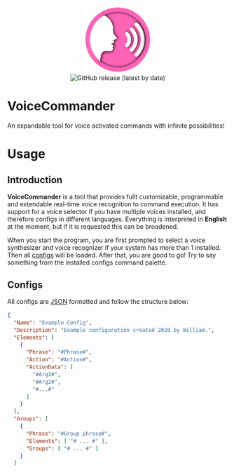 <div align=center>
 <img alt="VoiceCommander" src="logo.png" width="30%">
 <br>
 <img alt="GitHub release (latest by date)" src="https://img.shields.io/github/v/release/WilliamRagstad/VoiceCommander">
</div>

# VoiceCommander
An expandable tool for voice activated commands with infinite possibilities!

# Usage

## Introduction

**VoiceCommander** is a tool that provides fullt customizable, programmable and extendable real-time voice recognition to command execution. It has support for a voice selector if you have multiple voices installed, and therefore configs in  different languages. Everything is interpreted in **English** at the moment, but if it is requested this can be broadened.

When you start the program, you are first prompted to select a voice synthesizer and voice recognizer if your system has more than 1 installed. Then all [configs](#Configs) will be loaded. After that, you are good to go! Try to say something from the installed configs command palette.

## Configs

All configs are [JSON](https://en.wikipedia.org/wiki/JSON) formatted and follow the structure below:

```json
{
  "Name": "Example Config",
  "Description": "Example configuration created 2020 by William.",
  "Elements": [
    {
      "Phrase": "#Phrase#",
      "Action": "#Action#",
      "ActionData": [
        "#Arg1#",
        "#Arg2#",
        "#...#"
      ]
    }
  ],
  "Groups": [
    {
      "Phrase": "#Group phrase#",
      "Elements": [ "# ... #" ],
      "Groups": [ "# ... #" ]
    }
  ]
```
